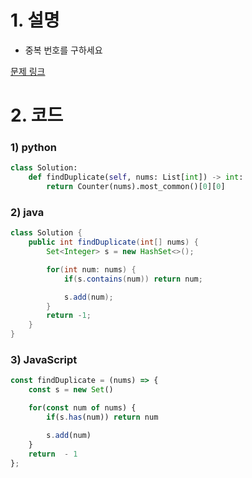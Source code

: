 # 1. 설명
- 중복 번호를 구하세요


[문제 링크](https://leetcode.com/problems/find-the-duplicate-number/)

# 2. 코드
### 1) python
```python
class Solution:
    def findDuplicate(self, nums: List[int]) -> int:
        return Counter(nums).most_common()[0][0]
```

### 2) java
```java
class Solution {
    public int findDuplicate(int[] nums) {
        Set<Integer> s = new HashSet<>();

        for(int num: nums) {
            if(s.contains(num)) return num;

            s.add(num);
        }
        return -1;
    }
}
```

### 3) JavaScript
```js
const findDuplicate = (nums) => {
    const s = new Set()

    for(const num of nums) {
        if(s.has(num)) return num

        s.add(num)
    }
    return  - 1
};
```
